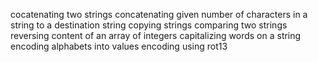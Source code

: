 cocatenating two strings
concatenating given number of characters in a string to a destination string
copying strings
comparing two strings
reversing content of an array of integers
capitalizing words on a string
encoding alphabets into values
encoding using rot13
